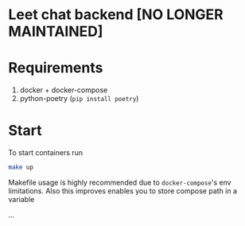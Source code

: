 # Leet chat backend [NO LONGER MAINTAINED]

# Requirements

1. docker + docker-compose
2. python-poetry (`pip install poetry`)

# Start

To start containers run

```bash
make up
```

Makefile usage is highly recommended due to `docker-compose`'s env limitations.
Also this improves enables you to store compose path in a variable


...
